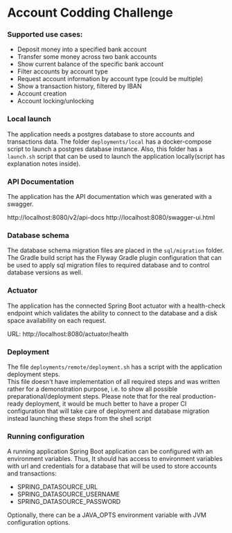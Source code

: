# Account Codding Challenge

### Supported use cases:

 - Deposit money into a specified bank account
 - Transfer some money across two bank accounts
 - Show current balance of the specific bank account
 - Filter accounts by account type
 - Request account information by account type (could be multiple)
 - Show a transaction history, filtered by IBAN
 - Account creation
 - Account locking/unlocking
 
### Local launch

The application needs a postgres database to store accounts and transactions data.
The folder `deployments/local` has a docker-compose script to launch a postgres database instance.
Also, this folder has a `launch.sh` script that can be used to launch the application locally(script has explanation notes inside). 


### API Documentation

The application has the API documentation which was generated with a swagger.

http://localhost:8080/v2/api-docs
http://localhost:8080/swagger-ui.html

### Database schema

The database schema migration files are placed in the `sql/migration` folder. 
The Gradle build script has the Flyway Gradle plugin configuration that can be used to apply sql migration files to required database and to control database versions as well.

### Actuator

The application has the connected Spring Boot actuator with a health-check endpoint which validates the ability to connect to the database and a disk space availability on each request.

URL: http://localhost:8080/actuator/health

### Deployment

The file `deployments/remote/deployment.sh` has a script with the application deployment steps.   
This file doesn't have implementation of all required steps and was written rather for a demonstration purpose, i.e. to show all possible preparational/deployment steps. 
Please note that for the real production-ready deployment, it would be much better to have a proper CI configuration that will take care of deployment and database migration instead launching these steps from the shell script

### Running configuration

A running application Spring Boot application can be configured with an environment variables.
Thus, It should has access to environment variables with url and credentials for a database that will be used to store accounts and transactions:
  
- SPRING_DATASOURCE_URL
- SPRING_DATASOURCE_USERNAME
- SPRING_DATASOURCE_PASSWORD

Optionally, there can be a JAVA_OPTS environment variable with JVM configuration options.

 
 